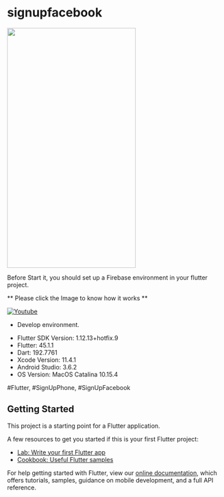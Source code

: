 # signupfacebook

<img src="" width="300" height="560">

Before Start it, you should set up a Firebase environment in your flutter project.

** Please click the Image to know how it works **

[![Youtube](https://img.youtube.com/vi/jHFg4IvOKhk/0.jpg)](https://youtu.be/jHFg4IvOKhk)

* Develop environment.

- Flutter SDK Version: 1.12.13+hotfix.9
- Flutter: 45.1.1
- Dart: 192.7761
- Xcode Version: 11.4.1
- Android Studio: 3.6.2
- OS Version: MacOS Catalina 10.15.4

#Flutter, #SignUpPhone, #SignUpFacebook

## Getting Started

This project is a starting point for a Flutter application.

A few resources to get you started if this is your first Flutter project:

- [Lab: Write your first Flutter app](https://flutter.dev/docs/get-started/codelab)
- [Cookbook: Useful Flutter samples](https://flutter.dev/docs/cookbook)

For help getting started with Flutter, view our
[online documentation](https://flutter.dev/docs), which offers tutorials,
samples, guidance on mobile development, and a full API reference.
